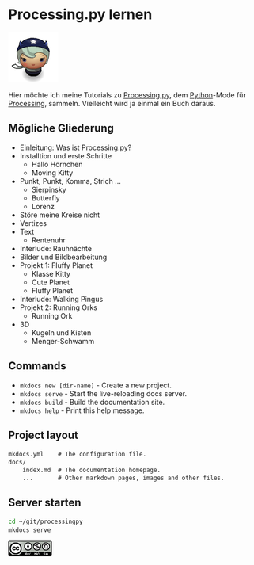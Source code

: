 # Processing.py lernen

![Horn Girl](images/horngirl.png)

Hier möchte ich meine Tutorials zu [Processing.py][2], dem [Python][3]-Mode für [Processing][4], sammeln. Vielleicht wird ja einmal ein Buch daraus.

## Mögliche Gliederung

- Einleitung: Was ist Processing.py?
- Installtion und erste Schritte
    - Hallo Hörnchen
    - Moving Kitty
- Punkt, Punkt, Komma, Strich …
    - Sierpinsky
    - Butterfly
    - Lorenz
- Störe meine Kreise nicht
- Vertizes
- Text
    - Rentenuhr
- Interlude: Rauhnächte
- Bilder und Bildbearbeitung
- Projekt 1: Fluffy Planet
    - Klasse Kitty
    - Cute Planet
    - Fluffy Planet
- Interlude: Walking Pingus
- Projekt 2: Running Orks
    - Running Ork
- 3D
    - Kugeln und Kisten
    - Menger-Schwamm

## Commands

* `mkdocs new [dir-name]` - Create a new project.
* `mkdocs serve` - Start the live-reloading docs server.
* `mkdocs build` - Build the documentation site.
* `mkdocs help` - Print this help message.

## Project layout

    mkdocs.yml    # The configuration file.
    docs/
        index.md  # The documentation homepage.
        ...       # Other markdown pages, images and other files.

## Server starten

~~~bash
cd ~/git/processingpy
mkdocs serve
~~~

[![cc-by-nc-sa](images/cc-by-nc-sa.png)][1]

[1]: http://creativecommons.org/licenses/by-nc-sa/4.0/
[2]: http://cognitiones.kantel-chaos-team.de/programmierung/creativecoding/processing/processingpy.html
[3]: http://cognitiones.kantel-chaos-team.de/programmierung/python/python.html
[4]: http://cognitiones.kantel-chaos-team.de/programmierung/creativecoding/processing/processing.html
